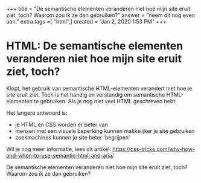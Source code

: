 +++
title = "De semantische elementen veranderen niet hoe mijn site eruit ziet, toch? Waarom zou ik ze dan gebruiken?"
answer = "neem dit nog even aan."
extra.tags =[ "html",]
created = "Jan 2, 2020 1:53 PM"
+++
# HTML: De semantische elementen veranderen niet hoe mijn site eruit ziet, toch?

Klopt, het gebruik van semantische HTML-elementen verandert niet hoe je site eruit ziet. Toch is het handig en verstandig om semantische HTML-elementen te gebruiken. Als je nog niet veel HTML geschreven hebt: 

Het langere antwoord is:
* je HTML en CSS worden er beter van
* mensen met een visuele beperking kunnen makkelijker je site gebruiken
* zoekmachines kunnen je site beter 'begrijpen'

Wil je nog meer informatie, lees dit artikel:
https://css-tricks.com/why-how-and-when-to-use-semantic-html-and-aria/

De semantische elementen veranderen niet hoe mijn site eruit ziet, toch? Waarom zou ik ze dan gebruiken?